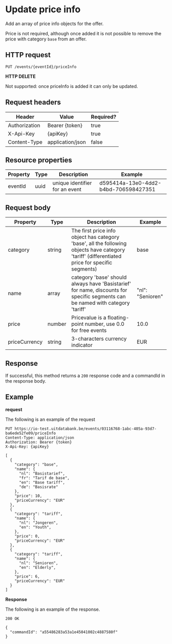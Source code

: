 ---
---

# Update price info

Add an array of price info objects for the offer.

Price is not required, although once added it is not possible to remove the price with category `base` from an offer.

## HTTP request

```
PUT /events/{eventId}/priceInfo
```

**HTTP DELETE**

Not supported: once priceInfo is added it can only be updated.

## Request headers

| Header        | Value            | Required? |
| ------------- | ---------------- | --------- |
| Authorization | Bearer {token}   | true      |
| X-Api-Key     | {apiKey}         | true      |
| Content-Type  | application/json | false     |

## Resource properties

| Property	| Type | Description | Example |
|--|--|--|--|
| eventId	| uuid | unique identifier for an event | d595414a-13e0-4dd2-b4bd-706598427351 |

## Request body

| Property	| Type | Description | Example |
|--|--|--|--|
| category | string | The first price info object has category 'base', all the following objects have category 'tariff' (differentiated price for specific segments) | base |
| name | array | category 'base' should always have 'Basistarief' for name, discounts for specific segments can be named with category 'tariff' | "nl": "Senioren" |
| price | number | Pricevalue is a floating-point number, use 0.0 for free events | 10.0 |
| priceCurrency | string | 3-characters currency indicator | EUR |

## Response

If successful, this method returns a `200` response code and a commandId in the response body.

## Example

**request**

The following is an example of the request

```
PUT https://io-test.uitdatabank.be/events/03116768-1abc-405a-93d7-ba6ede52fe09/priceInfo
Content-Type: application/json
Authorization: Bearer {token}
X-Api-Key: {apiKey}

[
  {
    "category": "base",
    "name": {
      "nl": "Basistarief",
      "fr": "Tarif de base",
      "en": "Base tariff",
      "de": "Basisrate"
    },
    "price": 10,
    "priceCurrency": "EUR"
  },
  {
    "category": "tariff",
    "name": {
      "nl": "Jongeren",
      "en": "Youth",
    },
    "price": 0,
    "priceCurrency": "EUR"
  },
  {
    "category": "tariff",
    "name": {
      "nl": "Senioren",
      "en": "Elderly",
    },
    "price": 6,
    "priceCurrency": "EUR"
  }
]
```

**Response**

The following is an example of the response.

```
200 OK

{
  "commandId": "a55486283a53a1e45041002c4887580f"
}
```
